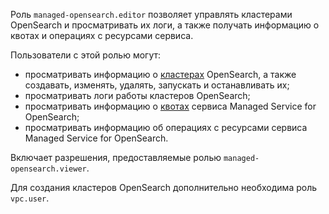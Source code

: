 Роль `managed-opensearch.editor` позволяет управлять кластерами OpenSearch и просматривать их логи, а также получать информацию о квотах и операциях с ресурсами сервиса.

Пользователи с этой ролью могут:
* просматривать информацию о [кластерах](../../managed-opensearch/concepts/index.md) OpenSearch, а также создавать, изменять, удалять, запускать и останавливать их;
* просматривать логи работы кластеров OpenSearch;
* просматривать информацию о [квотах](../../managed-opensearch/concepts/limits.md#quotas) сервиса Managed Service for OpenSearch;
* просматривать информацию об операциях с ресурсами сервиса Managed Service for OpenSearch.

Включает разрешения, предоставляемые ролью `managed-opensearch.viewer`.

Для создания кластеров OpenSearch дополнительно необходима роль `vpc.user`.